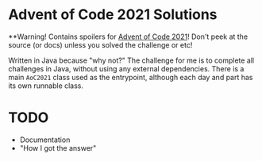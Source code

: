 # Advent of Code 2021 Solutions

**Warning! Contains spoilers for [Advent of Code 2021](https://adventofcode.com/)! Don't peek at the source (or docs)
unless you solved the challenge or etc!

Written in Java because "why not?" The challenge for me is to complete all challenges in Java, without using any external dependencies.
There is a main `AoC2021` class used as the entrypoint, although each day and part has its own runnable class.

# TODO

- Documentation
- "How I got the answer"